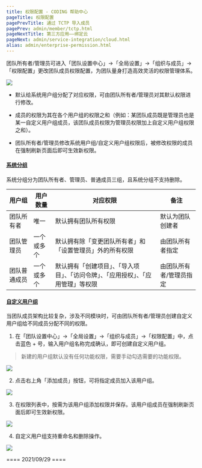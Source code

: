 ```yaml
---
title: 权限配置 - CODING 帮助中心
pageTitle: 权限配置
pagePrevTitle: 通过 TCTP 导入成员
pagePrev: admin/member/tctp.html
pageNextTitle: 第三方应用——绑定云
pageNext: admin/service-integration/cloud.html
alias: admin/enterprise-permission.html
---
```


团队所有者/管理员可进入「团队设置中心」->「全局设置」->「组织与成员」->「权限配置」更改团队成员权限配置，为团队量身打造高效灵活的权限管理体系。

![](https://help-assets.codehub.cn/enterprise/20210929165448.png)

-   默认给系统用户组分配了对应权限，可由团队所有者/管理员对其默认权限进行修改。

-   成员的权限为其在各个用户组的权限之和（例如：某团队成员既是管理员也是某一自定义用户组成员，该团队成员权限为管理员权限加上自定义用户组权限之和）。

-   团队所有者/管理员修改系统用户组/自定义用户组权限后，被修改权限的成员在强制刷新页面后即可生效新权限。

#### [系统分组](#system-group)

系统分组分为团队所有者、管理员、普通成员三组，且系统分组不支持删除。


| 用户组 |用户数量| 对应权限 | 备注|
| ------------ | ------------- | ------------- |------------- |
| 团队所有者 |唯一| 默认拥有团队所有权限 |默认为团队创建者|
团队管理员 |一个或多个| 默认拥有除「变更团队所有者」和「设置管理员」外的所有权限|由团队所有者指定|
团队普通成员 | 一个或多个|默认拥有「创建项目」、「导入项目」、「访问令牌」、「应用授权」、「应用管理」等权限|由团队所有者/管理员指定|


#### [自定义用户组](#custom-group)

当团队成员架构比较复杂，涉及不同模块时，可由团队所有者/管理员创建自定义用户组给不同成员分配不同的权限。

1.  在「团队设置中心」->「全局设置」->「组织与成员」->「权限配置」中，点击蓝色 + 号，输入用户组名称完成确认，即可创建自定义用户组。

> 新建的用户组默认没有任何功能权限，需要手动勾选需要的功能权限。

![](https://help-assets.codehub.cn/enterprise/20210929165758.png)

2.  点击右上角「添加成员」按钮，可将指定成员加入该用户组。

![](https://help-assets.codehub.cn/enterprise/20210929165907.png)

3.  在权限列表中，按需为该用户组添加权限并保存。该用户组成员在强制刷新页面后即可生效新权限。

![](https://help-assets.codehub.cn/enterprise/20210914154412.png)

4.  自定义用户组支持重命名和删除操作。

![](https://help-assets.codehub.cn/enterprise/20210914154341.png)

==== 2021/09/29 ====
